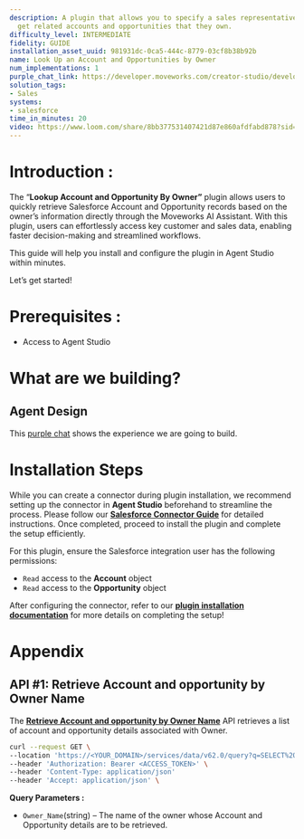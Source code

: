 ```yaml
---
description: A plugin that allows you to specify a sales representative's name and
  get related accounts and opportunities that they own.
difficulty_level: INTERMEDIATE
fidelity: GUIDE
installation_asset_uuid: 981931dc-0ca5-444c-8779-03cf8b38b92b
name: Look Up an Account and Opportunities by Owner
num_implementations: 1
purple_chat_link: https://developer.moveworks.com/creator-studio/developer-tools/purple-chat?conversation=%7B%22startTimestamp%22%3A%2211%3A43+AM%22%2C%22messages%22%3A%5B%7B%22parts%22%3A%5B%7B%22richText%22%3A%22Can+you+provide+me+with+a+list+of+accounts+that+Zara+Perez+owns+and+their+contract+size%3F%22%7D%5D%2C%22role%22%3A%22user%22%7D%2C%7B%22parts%22%3A%5B%7B%22richText%22%3A%22Certainly%21+Here+are+the+accounts+owned+by+Zara+Perez+along+with+the+contract+value%3A%22%7D%2C%7B%22reasoningSteps%22%3A%5B%7B%22richText%22%3A%22Fetching+accounts+owned+by+Zara+Perez+from+Salesforce...%22%2C%22status%22%3A%22pending%22%7D%2C%7B%22richText%22%3A%22Successfully+retrieved+accounts.%22%2C%22status%22%3A%22success%22%7D%2C%7B%22richText%22%3A%22Extracting+account+names+and+contract+values...%22%2C%22status%22%3A%22pending%22%7D%2C%7B%22richText%22%3A%22Account+details+extracted+successfully.%22%2C%22status%22%3A%22success%22%7D%5D%7D%2C%7B%22richText%22%3A%22%3Cb%3ENextGen+Innovations%3C%2Fb%3E%22%7D%2C%7B%22richText%22%3A%22%3Cb%3EContract+Value%3A%3C%2Fb%3E+%24300K%22%7D%2C%7B%22richText%22%3A%22%3Cb%3ETechSphere%3C%2Fb%3E%22%7D%2C%7B%22richText%22%3A%22%3Cb%3EContract+Value%3A%3C%2Fb%3E+%24250K%22%7D%2C%7B%22richText%22%3A%22%3Cb%3EGlobal+Dynamics%3C%2Fb%3E%22%7D%2C%7B%22richText%22%3A%22%3Cb%3EContract+Value%3A%3C%2Fb%3E+%24200K%22%7D%2C%7B%22richText%22%3A%22%3Cb%3EQuantum+Solutions%3C%2Fb%3E%22%7D%2C%7B%22richText%22%3A%22%3Cb%3EContract+Value%3A%3C%2Fb%3E+%24150K%22%7D%2C%7B%22richText%22%3A%22%3Cb%3EPathfinder+Ltd.%3C%2Fb%3E%22%7D%2C%7B%22richText%22%3A%22%3Cb%3EContract+Value%3A%3C%2Fb%3E+%24100K%22%7D%2C%7B%22citations%22%3A%5B%7B%22citationTitle%22%3A%22NextGen+Innovations%22%2C%22connectorName%22%3A%22salesforce%22%7D%2C%7B%22citationTitle%22%3A%22TechSphere%22%2C%22connectorName%22%3A%22salesforce%22%7D%2C%7B%22citationTitle%22%3A%22Global+Dynamics%22%2C%22connectorName%22%3A%22salesforce%22%7D%2C%7B%22citationTitle%22%3A%22Quantum+Solutions%22%2C%22connectorName%22%3A%22salesforce%22%7D%2C%7B%22citationTitle%22%3A%22Pathfinder+Ltd.%22%2C%22connectorName%22%3A%22salesforce%22%7D%5D%7D%2C%7B%22richText%22%3A%22Do+you+need+any+further+details+on+these+accounts%2C+or+is+there+something+else+I+can+assist+with%3F%22%7D%5D%2C%22role%22%3A%22assistant%22%7D%5D%7D
solution_tags:
- Sales
systems:
- salesforce
time_in_minutes: 20
video: https://www.loom.com/share/8bb377531407421d87e860afdfabd878?sid=64679dcb-ed69-454d-ad64-13be66a4a7b5
---
```


# **Introduction :**

The “**Lookup Account and Opportunity By Owner”** plugin allows users to quickly retrieve Salesforce Account and Opportunity records based on the owner’s information directly through the Moveworks AI Assistant. With this plugin, users can effortlessly access key customer and sales data, enabling faster decision-making and streamlined workflows.

This guide will help you install and configure the plugin in Agent Studio within minutes.

Let’s get started!

# Prerequisites :

- Access to Agent Studio

# What are we building?

## **Agent Design**

This [purple chat](https://developer.moveworks.com/creator-studio/developer-tools/purple-chat?conversation=%7B%22startTimestamp%22%3A%2211%3A43+AM%22%2C%22messages%22%3A%5B%7B%22role%22%3A%22user%22%2C%22parts%22%3A%5B%7B%22richText%22%3A%22Can+you+provide+me+with+a+list+of+accounts+that+Zara+Perez+owns+and+their+contract+size%3F%22%7D%5D%7D%2C%7B%22role%22%3A%22assistant%22%2C%22parts%22%3A%5B%7B%22reasoningSteps%22%3A%5B%7B%22status%22%3A%22success%22%2C%22richText%22%3A%22%3Cp%3E%E2%9C%85+Working+on+%3Cb%3EAccounts+Owned+By+Zara+Perez%3C%2Fb%3E%3Cbr%3E%E2%8F%B3+Calling+Plugin+%3Cb%3ELookup+Opportunities+By+Owner%3C%2Fb%3E%3C%2Fp%3E%22%7D%5D%7D%2C%7B%22richText%22%3A%22Certainly%21+Here+are+the+accounts+owned+by+Zara+Perez+along+with+the+contract+value%3A%3Cbr%3E-+%3Cb%3EAccount%3A%3C%2Fb%3E+NextGen+Innovations%2C+%3Cb%3EContract+Value%3A%3C%2Fb%3E+%24300K%3Cbr%3E-+%3Cb%3EAccount%3A%3C%2Fb%3E+TechSphere%2C+%3Cb%3EContract+Value%3A%3C%2Fb%3E+%24250K%3Cbr%3E-+%3Cb%3EAccount%3A%3C%2Fb%3E+Global+Dynamics%2C+%3Cb%3EContract+Value%3A%3C%2Fb%3E+%24200K%3Cbr%3E-+%3Cb%3EAccount%3A%3C%2Fb%3E+Quantum+Solutions%2C+%3Cb%3EContract+Value%3A%3C%2Fb%3E+%24150K%3Cbr%3E-+%3Cb%3EAccount%3A%3C%2Fb%3E+Pathfinder+Ltd.%2C+%3Cb%3EContract+Value%3A%3C%2Fb%3E+%24100K%3Cbr%3EDo+you+need+any+further+details+on+these+accounts%2C+or+is+there+something+else+I+can+assist+with%3F%22%7D%5D%7D%5D%7D) shows the experience we are going to build.

# **Installation Steps**

While you can create a connector during plugin installation, we recommend setting up the connector in **Agent Studio** beforehand to streamline the process. Please follow our [**Salesforce Connector Guide**](https://developer.moveworks.com/marketplace/package/?id=salesforce&hist=home%2Cbrws#how-to-implement) for detailed instructions. Once completed, proceed to install the plugin and complete the setup efficiently.

For this plugin, ensure the Salesforce integration user has the following permissions:

- `Read` access to the **Account** object
- `Read` access to the **Opportunity** object

After configuring the connector, refer to our **[plugin installation documentation](https://help.moveworks.com/docs/ai-agent-marketplace-installation)** for more details on completing the setup!

# **Appendix**

## API #1: **Retrieve** Account and opportunity by Owner Name

The [**Retrieve Account and opportunity by Owner Name**](https://developer.salesforce.com/docs/atlas.en-us.object_reference.meta/object_reference/sforce_api_objects_opportunity.htm) API retrieves a list of account and opportunity details associated with Owner.

```bash
curl --request GET \
--location 'https://<YOUR_DOMAIN>/services/data/v62.0/query?q=SELECT%20Account.Name%2C%20Name%2C%20StageName%2C%20Amount%2C%20CloseDate%20FROM%20Opportunity%20WHERE%20Owner.Name%20LIKE%20%27%25{{Owner_Name}}%25%27%20AND%20AccountId%20!%3D%20null' \
--header 'Authorization: Bearer <ACCESS_TOKEN>' \
--header 'Content-Type: application/json'
--header 'Accept: application/json' \

```

**Query Parameters :**

- `Owner_Name`(string) – The name of the owner whose Account and Opportunity details are to be retrieved.